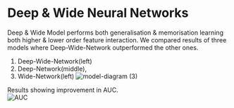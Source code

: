 # Deep & Wide Neural Networks

Deep & Wide Model performs both generalisation & memorisation learning both higher & lower order feature interaction. We compared results of three models where Deep-Wide-Network outperformed the other ones.

1. Deep-Wide-Network(left)
2. Deep-Network(middle),
3. Wide-Network(left)
![model-diagram (3)](https://user-images.githubusercontent.com/128667568/236314011-e970ebe7-f820-42ad-af0e-6db0dfa083c7.jpg)

Results showing improvement in AUC.  
![AUC](https://user-images.githubusercontent.com/128667568/236313235-7e767740-a91d-4a3e-9d93-3b874ac978ad.jpg)
